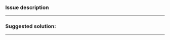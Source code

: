 <!--- ATTENTION: This is a empty issue template
We recommend using a template --->


### Issue description
<!-- Write down you suggestions and experience -->


---
### Suggested solution:
<!-- What should be changed -->


---